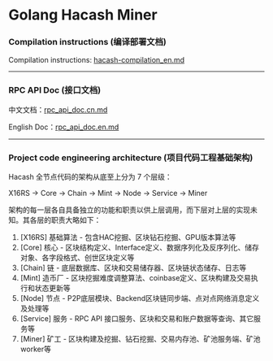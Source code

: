 # Golang Hacash Miner

### Compilation instructions (编译部署文档)

Compilation instructions: [hacash-compilation_en.md](./hacash-compilation_en.md)

---
### RPC API Doc (接口文档)

中文文档：[rpc_api_doc.cn.md](https://github.com/hacash/service/rpc_api_doc.cn.md) 

English Doc：[rpc_api_doc.en.md](https://github.com/hacash/service/rpc_api_doc.en.md) 

---

### Project code engineering architecture (项目代码工程基础架构)

Hacash 全节点代码的架构从底至上分为 7 个层级：

X16RS -> Core -> Chain -> Mint -> Node -> Service -> Miner

架构的每一层各自具备独立的功能和职责以供上层调用，而下层对上层的实现未知。其各层的职责大略如下：

1. [X16RS] 基础算法 - 包含HAC挖掘、区块钻石挖掘、GPU版本算法等
2. [Core] 核心 - 区块结构定义、Interface定义、数据序列化及反序列化、储存对象、各字段格式、创世区块定义等
3. [Chain] 链 - 底层数据库、区块和交易储存器、区块链状态储存、日志等
4. [Mint] 造币厂 - 区块挖掘难度调整算法、coinbase定义、区块构建及交易执行和状态更新等
5. [Node] 节点 - P2P底层模块、Backend区块链同步端、点对点网络消息定义及处理等
6. [Service] 服务 - RPC API 接口服务、区块和交易和账户数据等查询、其它服务等
7. [Miner] 矿工 - 区块构建及挖掘、钻石挖掘、交易内存池、矿池服务端、矿池worker等

